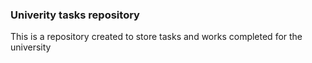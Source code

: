 ### Univerity tasks repository
This is a repository created to store tasks and works completed for the university
